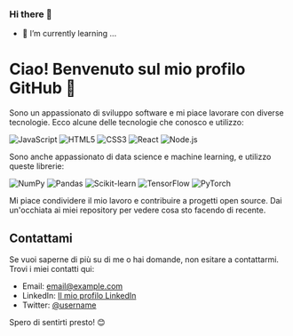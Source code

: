 ### Hi there 👋

- 🌱 I’m currently learning ...

# Ciao! Benvenuto sul mio profilo GitHub 👋

Sono un appassionato di sviluppo software e mi piace lavorare con diverse tecnologie. Ecco alcune delle tecnologie che conosco e utilizzo:

![JavaScript](https://upload.wikimedia.org/wikipedia/commons/6/6a/JavaScript-logo.png)
![HTML5](https://commons.wikimedia.org/wiki/File:HTML5_logo_and_wordmark.svg)
![CSS3](https://example.com/path/to/css3-logo.png)
![React](https://example.com/path/to/react-logo.png)
![Node.js](https://example.com/path/to/nodejs-logo.png)

Sono anche appassionato di data science e machine learning, e utilizzo queste librerie:

![NumPy](https://example.com/path/to/numpy-logo.png)
![Pandas](https://example.com/path/to/pandas-logo.png)
![Scikit-learn](https://example.com/path/to/scikit-learn-logo.png)
![TensorFlow](https://example.com/path/to/tensorflow-logo.png)
![PyTorch](https://example.com/path/to/pytorch-logo.png)

Mi piace condividere il mio lavoro e contribuire a progetti open source. Dai un'occhiata ai miei repository per vedere cosa sto facendo di recente.

## Contattami

Se vuoi saperne di più su di me o hai domande, non esitare a contattarmi. Trovi i miei contatti qui:

- Email: [email@example.com](mailto:email@example.com)
- LinkedIn: [Il mio profilo LinkedIn](https://www.linkedin.com/in/username)
- Twitter: [@username](https://twitter.com/username)

Spero di sentirti presto! 😊

<!--
**AntonioSimonetti/AntonioSimonetti** is a ✨ _special_ ✨ repository because its `README.md` (this file) appears on your GitHub profile.

Here are some ideas to get you started:

- 🔭 I’m currently working on ...
- 🌱 I’m currently learning ...
- 👯 I’m looking to collaborate on ...
- 🤔 I’m looking for help with ...
- 💬 Ask me about ...
- 📫 How to reach me: ...
- 😄 Pronouns: ...
- ⚡ Fun fact: ...
-->
